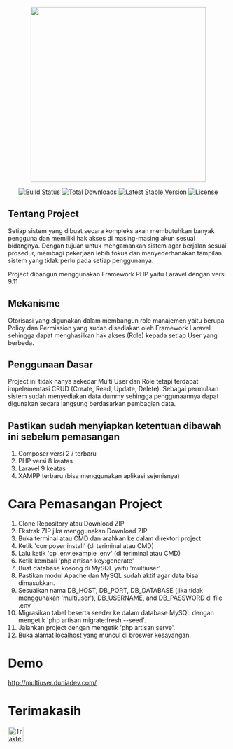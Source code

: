 <p align="center"><a href="https://laravel.com" target="_blank"><img src="https://raw.githubusercontent.com/laravel/art/master/logo-lockup/5%20SVG/2%20CMYK/1%20Full%20Color/laravel-logolockup-cmyk-red.svg" width="400"></a></p>

<p align="center">
<a href="https://travis-ci.org/laravel/framework"><img src="https://travis-ci.org/laravel/framework.svg" alt="Build Status"></a>
<a href="https://packagist.org/packages/laravel/framework"><img src="https://img.shields.io/packagist/dt/laravel/framework" alt="Total Downloads"></a>
<a href="https://packagist.org/packages/laravel/framework"><img src="https://img.shields.io/packagist/v/laravel/framework" alt="Latest Stable Version"></a>
<a href="https://packagist.org/packages/laravel/framework"><img src="https://img.shields.io/packagist/l/laravel/framework" alt="License"></a>
</p>

## Tentang Project

Setiap sistem yang dibuat secara kompleks akan membutuhkan banyak pengguna dan memiliki hak akses di masing-masing akun sesuai bidangnya. Dengan tujuan untuk mengamankan sistem agar berjalan sesuai prosedur, membagi pekerjaan lebih fokus dan menyederhanakan tampilan sistem yang tidak perlu pada setiap penggunanya.

Project dibangun menggunakan Framework PHP yaitu Laravel dengan versi 9.11

## Mekanisme

Otorisasi yang digunakan dalam membangun role manajemen yaitu berupa Policy dan Permission yang sudah disediakan oleh Framework Laravel sehingga dapat menghasilkan hak akses (Role) kepada setiap User yang berbeda.

## Penggunaan Dasar

Project ini tidak hanya sekedar Multi User dan Role tetapi terdapat impelementasi CRUD (Create, Read, Update, Delete). Sebagai permulaan sistem sudah menyediakan data dummy sehingga penggunaannya dapat digunakan secara langsung berdasarkan pembagian data.


## Pastikan sudah menyiapkan ketentuan dibawah ini sebelum pemasangan
1. Composer versi 2 / terbaru
2. PHP versi 8 keatas
3. Laravel 9 keatas
4. XAMPP terbaru (bisa menggunakan aplikasi sejenisnya)

# Cara Pemasangan Project
1. Clone Repository atau Download ZIP
2. Ekstrak ZIP jika menggunakan Download ZIP
3. Buka terminal atau CMD dan arahkan ke dalam direktori project
4. Ketik 'composer install' (di teriminal atau CMD)
5. Lalu ketik 'cp .env.example .env' (di teriminal atau CMD)
6. Ketik kembali 'php artisan key:generate'
7. Buat database kosong di MySQL yaitu 'multiuser'
8. Pastikan modul Apache dan MySQL sudah aktif agar data bisa dimasukkan.
9. Sesuaikan nama DB_HOST, DB_PORT, DB_DATABASE (jika tidak menggunakan 'multiuser'), DB_USERNAME, and DB_PASSWORD di file .env
10. Migrasikan tabel beserta seeder ke dalam database MySQL dengan mengetik 'php artisan migrate:fresh --seed'.
11. Jalankan project dengan mengetik 'php artisan serve'.
12. Buka alamat localhost yang muncul di broswer kesayangan.

# Demo
http://multiuser.duniadev.com/

# Terimakasih
<img id="wse-buttons-preview" src="https://cdn.trakteer.id/images/embed/trbtn-purple-3.png" height="35" style="border:0px;height:35px;" alt="Trakteer Saya">

